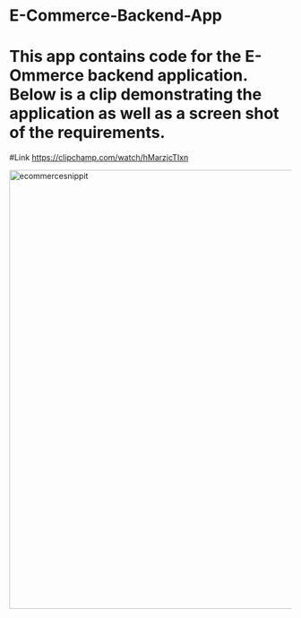 # E-Commerce-Backend-App
# This app contains code for the E-Ommerce backend application. Below is a clip demonstrating the application as well as a screen shot of the requirements.
#Link
https://clipchamp.com/watch/hMarzjcTIxn

<img width="784" alt="ecommercesnippit" src="https://user-images.githubusercontent.com/103392875/196262863-f26ae6b6-e9b1-4dcb-9a5b-13c5e98e44df.png">
